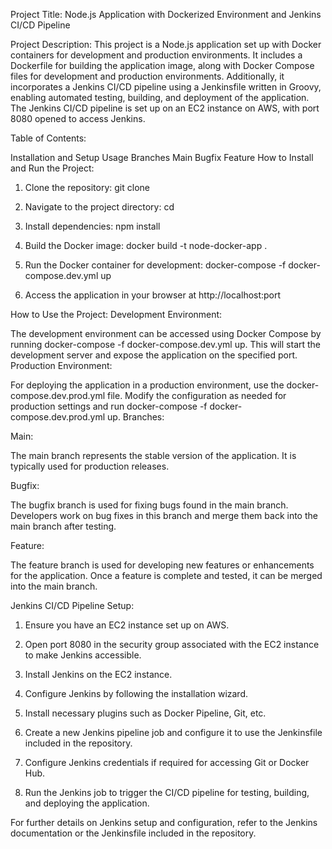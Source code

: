 Project Title: Node.js Application with Dockerized Environment and Jenkins CI/CD Pipeline

Project Description: This project is a Node.js application set up with Docker containers for development and production environments. It includes a Dockerfile for building the application image, along with Docker Compose files for development and production environments. Additionally, it incorporates a Jenkins CI/CD pipeline using a Jenkinsfile written in Groovy, enabling automated testing, building, and deployment of the application. The Jenkins CI/CD pipeline is set up on an EC2 instance on AWS, with port 8080 opened to access Jenkins.

Table of Contents:

Installation and Setup
Usage
Branches
Main
Bugfix
Feature
How to Install and Run the Project:

1. Clone the repository:
  git clone [<repository-url>](https://github.com/OEltoukhy/Node.js-Application-with-Dockerized-Environment-and-Jenkins-CI-CD-Pipeline.git)

2. Navigate to the project directory:
   cd <project-directory>
   
3. Install dependencies:
  npm install

4. Build the Docker image:
  docker build -t node-docker-app .

5. Run the Docker container for development:
  docker-compose -f docker-compose.dev.yml up

6. Access the application in your browser at http://localhost:port

How to Use the Project:
Development Environment:

The development environment can be accessed using Docker Compose by running docker-compose -f docker-compose.dev.yml up. This will start the development server and expose the application on the specified port.
Production Environment:

For deploying the application in a production environment, use the docker-compose.dev.prod.yml file. Modify the configuration as needed for production settings and run docker-compose -f docker-compose.dev.prod.yml up.
Branches:

Main:

The main branch represents the stable version of the application. It is typically used for production releases.


Bugfix:

The bugfix branch is used for fixing bugs found in the main branch. Developers work on bug fixes in this branch and merge them back into the main branch after testing.


Feature:

The feature branch is used for developing new features or enhancements for the application. Once a feature is complete and tested, it can be merged into the main branch.


Jenkins CI/CD Pipeline Setup:

1. Ensure you have an EC2 instance set up on AWS.
   
2. Open port 8080 in the security group associated with the EC2 instance to make Jenkins accessible.

3. Install Jenkins on the EC2 instance.
   
4. Configure Jenkins by following the installation wizard.
   
5. Install necessary plugins such as Docker Pipeline, Git, etc.
  
6. Create a new Jenkins pipeline job and configure it to use the Jenkinsfile included in the repository.

7. Configure Jenkins credentials if required for accessing Git or Docker Hub.

8. Run the Jenkins job to trigger the CI/CD pipeline for testing, building, and deploying the application.

   
For further details on Jenkins setup and configuration, refer to the Jenkins documentation or the Jenkinsfile included in the repository.

